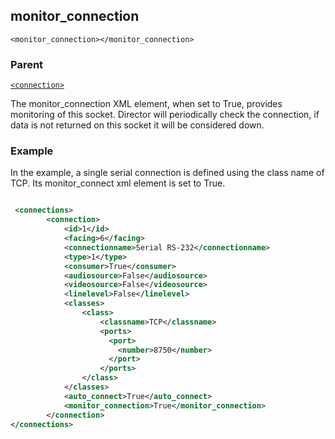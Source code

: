 ## monitor\_connection

`<monitor_connection></monitor_connection>`


### Parent

[`<connection>`][1]


The monitor\_connection  XML element, when set to True,  provides monitoring of this socket. Director will periodically check the connection, if data is not returned on this socket it will be considered down.


### Example
In the example, a single serial connection is defined using the class name of TCP. Its monitor\_connect xml element is set to True.

```xml

 <connections>
		<connection>
			<id>1</id>
			<facing>6</facing>
			<connectionname>Serial RS-232</connectionname>
			<type>1</type>
			<consumer>True</consumer>
			<audiosource>False</audiosource>
			<videosource>False</videosource>
			<linelevel>False</linelevel>
			<classes>
				<class>
					<classname>TCP</classname>
                    <ports>
                      <port>
                        <number>8750</number>
                      </port>
                    </ports>
				</class>
			</classes>
            <auto_connect>True</auto_connect>
            <monitor_connection>True</monitor_connection>
		</connection>
</connections>
```





[1]:	https://snap-one.github.io/docs-driverworks-xml/#connections-xml-connection